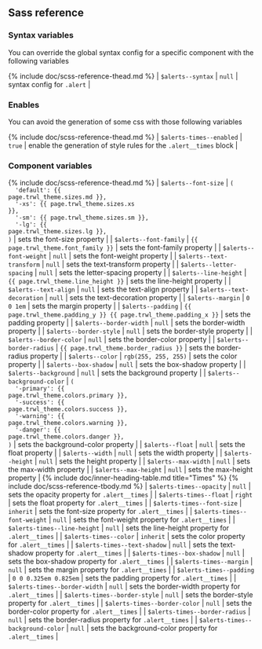 ## Sass reference

### Syntax variables

You can override the global syntax config for a specific component with the following variables

{% include doc/scss-reference-thead.md %}
| `$alerts--syntax` | `null` | syntax config for `.alert` |


### Enables

You can avoid the generation of some css with those following variables

{% include doc/scss-reference-thead.md %}
| `$alerts-times--enabled` | `true` | enable the generation of style rules for the `.alert__times` block |


### Component variables

{% include doc/scss-reference-thead.md %}
| `$alerts--font-size` | <code>(<br>&nbsp;&nbsp;'default':&nbsp;{{ page.trwl_theme.sizes.md }},<br>&nbsp;&nbsp;'-xs':&nbsp;{{ page.trwl_theme.sizes.xs }},<br>&nbsp;&nbsp;'-sm':&nbsp;{{ page.trwl_theme.sizes.sm }},<br>&nbsp;&nbsp;'-lg':&nbsp;{{ page.trwl_theme.sizes.lg }},<br>)</code> | sets the font-size property |
| `$alerts--font-family` | `{{ page.trwl_theme.font_family }}` | sets the font-family property |
| `$alerts--font-weight` | `null` | sets the font-weight property |
| `$alerts--text-transform` | `null` | sets the text-transform property |
| `$alerts--letter-spacing` | `null` | sets the letter-spacing property |
| `$alerts--line-height` | `{{ page.trwl_theme.line_height }}` | sets the line-height property |
| `$alerts--text-align` | `null` | sets the text-align property |
| `$alerts--text-decoration` | `null` | sets the text-decoration property |
| `$alerts--margin` | `0 0 1em` | sets the margin property |
| `$alerts--padding` | `{{ page.trwl_theme.padding_y }} {{ page.trwl_theme.padding_x }}` | sets the padding property |
| `$alerts--border-width` | `null` | sets the border-width property |
| `$alerts--border-style` | `null` | sets the border-style property |
| `$alerts--border-color` | `null` | sets the border-color property |
| `$alerts--border-radius` | `{{ page.trwl_theme.border_radius }}` | sets the border-radius property |
| `$alerts--color` | `rgb(255, 255, 255)` | sets the color property |
| `$alerts--box-shadow` | `null` | sets the box-shadow property |
| `$alerts--background` | `null` | sets the background property |
| `$alerts--background-color` | <code>(<br>&nbsp;&nbsp;'-primary':&nbsp;{{ page.trwl_theme.colors.primary }},<br>&nbsp;&nbsp;'-success':&nbsp;{{ page.trwl_theme.colors.success }},<br>&nbsp;&nbsp;'-warning':&nbsp;{{ page.trwl_theme.colors.warning }},<br>&nbsp;&nbsp;'-danger':&nbsp;{{ page.trwl_theme.colors.danger }},<br>)</code> | sets the background-color property |
| `$alerts--float` | `null` | sets the float property |
| `$alerts--width` | `null` | sets the width property |
| `$alerts--height` | `null` | sets the height property |
| `$alerts--max-width` | `null` | sets the max-width property |
| `$alerts--max-height` | `null` | sets the max-height property |
{% include doc/inner-heading-table.md title="Times" %}
{% include doc/scss-reference-tbody.md %}
| `$alerts-times--opacity` | `null` | sets the opacity property for `.alert__times` |
| `$alerts-times--float` | `right` | sets the float property for `.alert__times` |
| `$alerts-times--font-size` | `inherit` | sets the font-size property for `.alert__times` |
| `$alerts-times--font-weight` | `null` | sets the font-weight property for `.alert__times` |
| `$alerts-times--line-height` | `null` | sets the line-height property for `.alert__times` |
| `$alerts-times--color` | `inherit` | sets the color property for `.alert__times` |
| `$alerts-times--text-shadow` | `null` | sets the text-shadow property for `.alert__times` |
| `$alerts-times--box-shadow` | `null` | sets the box-shadow property for `.alert__times` |
| `$alerts-times--margin` | `null` | sets the margin property for `.alert__times` |
| `$alerts-times--padding` | `0 0 0.325em 0.825em` | sets the padding property for `.alert__times` |
| `$alerts-times--border-width` | `null` | sets the border-width property for `.alert__times` |
| `$alerts-times--border-style` | `null` | sets the border-style property for `.alert__times` |
| `$alerts-times--border-color` | `null` | sets the border-color property for `.alert__times` |
| `$alerts-times--border-radius` | `null` | sets the border-radius property for `.alert__times` |
| `$alerts-times--background-color` | `null` | sets the background-color property for `.alert__times` |

